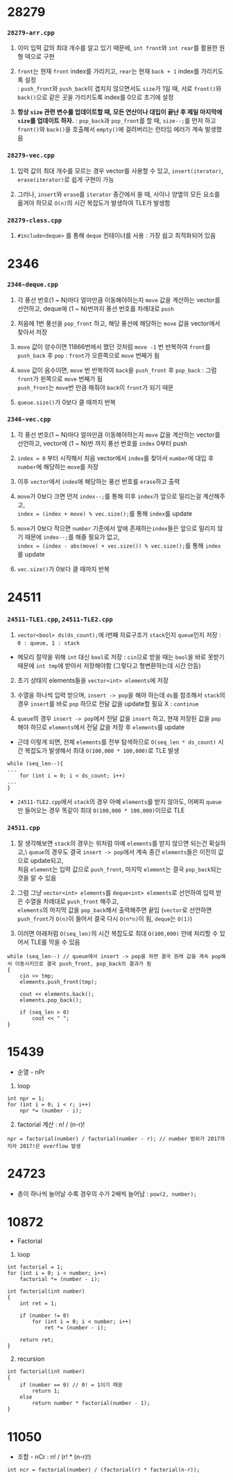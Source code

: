 # 28279

### `28279-arr.cpp`

1. 이미 입력 값의 최대 개수를 알고 있기 때문에, `int front`와 `int rear`를 활용한 원형 덱으로 구현

2. `front`는 현재 `front` index를 가리키고, `rear`는 현재 `back + 1` index를 가리키도록 설정\
: `push_front`와 `push_back`이 겹치지 않으면서도 `size`가 1일 때, 서로 `front()`와 `back()`으로 같은 곳을 가리키도록 index를 0으로 초기에 설정

3. **항상 `size` 관련 변수를 업데이트할 때, 모든 연산이나 대입이 끝난 후 제일 마지막에 `size`를 업데이트 하자.**
: `pop_back`과 `pop_front`를 할 때, `size--;`를 먼저 하고 `front()`와 `back()`을 호출해서 `empty()`에 걸려버리는 런타임 에러가 계속 발생했음

### `28279-vec.cpp`

1. 입력 값의 최대 개수를 모르는 경우 vector를 사용할 수 있고, `insert(iterator)`, `erase(iterator)`로 쉽게 구현이 가능

2. 그러나, `insert`와 `erase`를 `iterator` 중간에서 쓸 때, 사이나 양옆의 모든 요소를 옮겨야 하므로 `O(n)`의 시간 복잡도가 발생하여 TLE가 발생함

### `28279-class.cpp`

1. `#include<deque>` 를 통해 `deque` 컨테이너를 사용 : 가장 쉽고 최적화되어 있음

# 2346

### `2346-deque.cpp`

1. 각 풍선 번호(1 ~ N)마다 얼마만큼 이동해야하는지 `move` 값을 계산하는 vector를 선언하고, deque에 (1 ~ N)번까지 풍선 번호를 차례대로 `push`

2. 처음에 1번 풍선을 `pop_front` 하고, 해당 풍선에 해당하는 `move` 값을 vector에서 찾아서 저장

3. `move` 값이 양수이면 11866번에서 했던 것처럼 `move -1` 번 반복하여 `front`를 `push_back` 후 `pop` : `front`가 오른쪽으로 `move` 번째가 됨

4. `move` 값이 음수이면, `move` 번 반복하여 `back`을 `push_front` 후 `pop_back` : 그럼 `front`가 왼쪽으로 `move` 번째가 됨\
`push_front`는 `move`번 만큼 해줘야 `back`이 `front`가 되기 때문

5. `queue.size()`가 0보다 클 때까지 반복

### `2346-vec.cpp`

1. 각 풍선 번호(1 ~ N)마다 얼마만큼 이동해야하는지 `move` 값을 계산하는 vector를 선언하고, vector에 (1 ~ N)번 까지 풍선 번호를 `index` 0부터 push

2. `index = 0` 부터 시작해서 처음 vector에서 `index`를 찾아서 `number`에 대입 후 `number`에 해당하는 `move`를 저장

3. 이후 `vector`에서 `index`에 해당하는 풍선 번호를 `erase`하고 출력

4. `move`가 0보다 크면 먼저 `index--;`를 통해 이후 `index`가 앞으로 밀리는걸 계산해주고,\
`index = (index + move) % vec.size();`를 통해 `index`를 update

5. `move`가 0보다 작으면 `number` 기준에서 앞에 존재하는`index`들은 앞으로 밀리지 않기 때문에 `index--;`를 해줄 필요가 없고,\
`index = (index - abs(move) + vec.size()) % vec.size();`를 통해 `index`를 update

6. `vec.size()`가 0보다 클 때까지 반복

# 24511

### `24511-TLE1.cpp`, `24511-TLE2.cpp`

1. `vector<bool> ds(ds_count);`에 i번째 자료구조가 `stack`인지 `queue`인지 저장 : `0 : queue, 1 : stack`

- 메모리 절약을 위해 `int` 대신 `bool`로 저장 : `cin`으로 받을 때는 `bool`을 바로 못받기 때문에 `int tmp`에 받아서 저장해야함 (그렇다고 형변환하는데 시간 안듬)

2. 초기 상태의 elements들을 `vector<int> elements`에 저장

3. 수열을 하나씩 입력 받으며, `insert -> pop`을 해야 하는데 `ds`를 참조해서 `stack`의 경우 `insert`를 바로 `pop` 하므로 전달 값을 update할 필요 X : `continue`

4. `queue`의 경우 `insert -> pop`에서 전달 값을 `insert` 하고, 현재 저장된 값을 `pop` 해야 하므로 `elements`에서 전달 값을 저장 후 `elements`를 update

- 근데 이렇게 되면, 전체 `elements`를 전부 탐색하므로 `O(seq_len * ds_count)` 시간 복잡도가 발생해서 최대 `O(100,000 * 100,000)`로 TLE 발생

```
while (seq_len--){
...
    for (int i = 0; i < ds_count; i++)
...
}
```    

- `24511-TLE2.cpp`에서 `stack`의 경우 아예 `elements`를 받지 않아도, 어쩌피 `queue`만 들어오는 경우 똑같이 최대 `O(100,000 * 100,000)`이므로 TLE

### `24511.cpp`

1. 잘 생각해보면 `stack`의 경우는 위처럼 아예 `elements`를 받지 않으면 되는건 확실하고,\ 
`queue`의 경우도 결국 `insert -> pop`에서 계속 중간 `elements`들은 이전의 값으로 update되고,\
처음 `element`는 입력 값으로 `push_front`, 마지막 `element`는 결국 `pop_back`되는 것을 알 수 있음

2. 그럼 그냥 `vector<int> elements`를 `deque<int> elements`로 선언하여 입력 받은 수열을 차례대로 `push_front` 해주고,\
`elements`의 마지막 값을 `pop_back`해서 출력해주면 끝임 (`vector`로 선언하면 `push_front`가 `O(n)`이 들어서 결국 다시 `O(n*n)`이 됨, `deque`는 `O(1)`)

3. 이러면 아래처럼 `O(seq_len)`의 시간 복잡도로 최대 `O(100,000)` 안에 처리할 수 있어서 TLE를 막을 수 있음

```
while (seq_len--) // queue에서 insert -> pop을 하면 결국 원래 값을 계속 pop해서 이동시키므로 결국 push_front, pop_back의 결과가 됨
{
    cin >> tmp;
    elements.push_front(tmp);

    cout << elements.back();
    elements.pop_back();

    if (seq_len > 0)
        cout << " ";
}
```

# 15439

- 순열 - nPr

1. loop

```
int npr = 1;
for (int i = 0; i < r; i++)
    npr *= (number - i);
```

2. factorial 계산 : n! / (n-r)! 

```
npr = factorial(number) / factorial(number - r); // number 범위가 2017까지라 2017!은 overflow 발생
```

# 24723

- 층이 하나씩 늘어날 수록 경우의 수가 2배씩 늘어남 : `pow(2, number);`

# 10872

- Factorial

1. loop

```
int factorial = 1;
for (int i = 0; i < number; i++)
    factorial *= (number - i);
```

```
int factorial(int number)
{
    int ret = 1;

    if (number != 0)
        for (int i = 0; i < number; i++)
            ret *= (number - i);

    return ret;
}
```

2. recursion

```
int factorial(int number)
{
    if (number == 0) // 0! = 1이기 때문
        return 1;
    else
        return number * factorial(number - 1);
}
```

# 11050

- 조합 - nCr : n! / (r! * (n-r)!)

```
int ncr = factorial(number) / (factorial(r) * factorial(n-r));
```